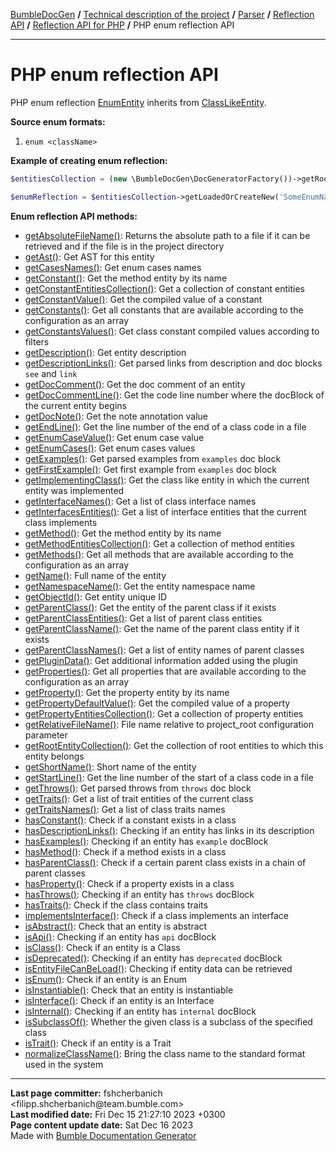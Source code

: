 <embed> <a href="/docs/README.md">BumbleDocGen</a> <b>/</b> <a href="/docs/tech/readme.md">Technical description of the project</a> <b>/</b> <a href="/docs/tech/2.parser/readme.md">Parser</a> <b>/</b> <a href="/docs/tech/2.parser/reflectionApi/readme.md">Reflection API</a> <b>/</b> <a href="/docs/tech/2.parser/reflectionApi/php/readme.md">Reflection API for PHP</a> <b>/</b> PHP enum reflection API<hr> </embed>

<embed> <h1>PHP enum reflection API</h1> </embed>

PHP enum reflection <a href="/docs/tech/2.parser/reflectionApi/php/classes/EnumEntity.md">EnumEntity</a> inherits from <a href="/docs/tech/2.parser/reflectionApi/php/classes/ClassLikeEntity_3.md">ClassLikeEntity</a>.

**Source enum formats:**

1) `enum <className>`

**Example of creating enum reflection:**

```php
$entitiesCollection = (new \BumbleDocGen\DocGeneratorFactory())->getRootEntityReflections($reflectionApiConfig);

$enumReflection = $entitiesCollection->getLoadedOrCreateNew('SomeEnumName'); // or get()
```

**Enum reflection API methods:**

- [getAbsoluteFileName()](/docs/tech/2.parser/reflectionApi/php/classes/EnumEntity.md#mgetabsolutefilename): Returns the absolute path to a file if it can be retrieved and if the file is in the project directory
- [getAst()](/docs/tech/2.parser/reflectionApi/php/classes/EnumEntity.md#mgetast): Get AST for this entity
- [getCasesNames()](/docs/tech/2.parser/reflectionApi/php/classes/EnumEntity.md#mgetcasesnames): Get enum cases names
- [getConstant()](/docs/tech/2.parser/reflectionApi/php/classes/EnumEntity.md#mgetconstant): Get the method entity by its name
- [getConstantEntitiesCollection()](/docs/tech/2.parser/reflectionApi/php/classes/EnumEntity.md#mgetconstantentitiescollection): Get a collection of constant entities
- [getConstantValue()](/docs/tech/2.parser/reflectionApi/php/classes/EnumEntity.md#mgetconstantvalue): Get the compiled value of a constant
- [getConstants()](/docs/tech/2.parser/reflectionApi/php/classes/EnumEntity.md#mgetconstants): Get all constants that are available according to the configuration as an array
- [getConstantsValues()](/docs/tech/2.parser/reflectionApi/php/classes/EnumEntity.md#mgetconstantsvalues): Get class constant compiled values according to filters
- [getDescription()](/docs/tech/2.parser/reflectionApi/php/classes/EnumEntity.md#mgetdescription): Get entity description
- [getDescriptionLinks()](/docs/tech/2.parser/reflectionApi/php/classes/EnumEntity.md#mgetdescriptionlinks): Get parsed links from description and doc blocks `see` and `link`
- [getDocComment()](/docs/tech/2.parser/reflectionApi/php/classes/EnumEntity.md#mgetdoccomment): Get the doc comment of an entity
- [getDocCommentLine()](/docs/tech/2.parser/reflectionApi/php/classes/EnumEntity.md#mgetdoccommentline): Get the code line number where the docBlock of the current entity begins
- [getDocNote()](/docs/tech/2.parser/reflectionApi/php/classes/EnumEntity.md#mgetdocnote): Get the note annotation value
- [getEndLine()](/docs/tech/2.parser/reflectionApi/php/classes/EnumEntity.md#mgetendline): Get the line number of the end of a class code in a file
- [getEnumCaseValue()](/docs/tech/2.parser/reflectionApi/php/classes/EnumEntity.md#mgetenumcasevalue): Get enum case value
- [getEnumCases()](/docs/tech/2.parser/reflectionApi/php/classes/EnumEntity.md#mgetenumcases): Get enum cases values
- [getExamples()](/docs/tech/2.parser/reflectionApi/php/classes/EnumEntity.md#mgetexamples): Get parsed examples from `examples` doc block
- [getFirstExample()](/docs/tech/2.parser/reflectionApi/php/classes/EnumEntity.md#mgetfirstexample): Get first example from `examples` doc block
- [getImplementingClass()](/docs/tech/2.parser/reflectionApi/php/classes/EnumEntity.md#mgetimplementingclass): Get the class like entity in which the current entity was implemented
- [getInterfaceNames()](/docs/tech/2.parser/reflectionApi/php/classes/EnumEntity.md#mgetinterfacenames): Get a list of class interface names
- [getInterfacesEntities()](/docs/tech/2.parser/reflectionApi/php/classes/EnumEntity.md#mgetinterfacesentities): Get a list of interface entities that the current class implements
- [getMethod()](/docs/tech/2.parser/reflectionApi/php/classes/EnumEntity.md#mgetmethod): Get the method entity by its name
- [getMethodEntitiesCollection()](/docs/tech/2.parser/reflectionApi/php/classes/EnumEntity.md#mgetmethodentitiescollection): Get a collection of method entities
- [getMethods()](/docs/tech/2.parser/reflectionApi/php/classes/EnumEntity.md#mgetmethods): Get all methods that are available according to the configuration as an array
- [getName()](/docs/tech/2.parser/reflectionApi/php/classes/EnumEntity.md#mgetname): Full name of the entity
- [getNamespaceName()](/docs/tech/2.parser/reflectionApi/php/classes/EnumEntity.md#mgetnamespacename): Get the entity namespace name
- [getObjectId()](/docs/tech/2.parser/reflectionApi/php/classes/EnumEntity.md#mgetobjectid): Get entity unique ID
- [getParentClass()](/docs/tech/2.parser/reflectionApi/php/classes/EnumEntity.md#mgetparentclass): Get the entity of the parent class if it exists
- [getParentClassEntities()](/docs/tech/2.parser/reflectionApi/php/classes/EnumEntity.md#mgetparentclassentities): Get a list of parent class entities
- [getParentClassName()](/docs/tech/2.parser/reflectionApi/php/classes/EnumEntity.md#mgetparentclassname): Get the name of the parent class entity if it exists
- [getParentClassNames()](/docs/tech/2.parser/reflectionApi/php/classes/EnumEntity.md#mgetparentclassnames): Get a list of entity names of parent classes
- [getPluginData()](/docs/tech/2.parser/reflectionApi/php/classes/EnumEntity.md#mgetplugindata): Get additional information added using the plugin
- [getProperties()](/docs/tech/2.parser/reflectionApi/php/classes/EnumEntity.md#mgetproperties): Get all properties that are available according to the configuration as an array
- [getProperty()](/docs/tech/2.parser/reflectionApi/php/classes/EnumEntity.md#mgetproperty): Get the property entity by its name
- [getPropertyDefaultValue()](/docs/tech/2.parser/reflectionApi/php/classes/EnumEntity.md#mgetpropertydefaultvalue): Get the compiled value of a property
- [getPropertyEntitiesCollection()](/docs/tech/2.parser/reflectionApi/php/classes/EnumEntity.md#mgetpropertyentitiescollection): Get a collection of property entities
- [getRelativeFileName()](/docs/tech/2.parser/reflectionApi/php/classes/EnumEntity.md#mgetrelativefilename): File name relative to project_root configuration parameter
- [getRootEntityCollection()](/docs/tech/2.parser/reflectionApi/php/classes/EnumEntity.md#mgetrootentitycollection): Get the collection of root entities to which this entity belongs
- [getShortName()](/docs/tech/2.parser/reflectionApi/php/classes/EnumEntity.md#mgetshortname): Short name of the entity
- [getStartLine()](/docs/tech/2.parser/reflectionApi/php/classes/EnumEntity.md#mgetstartline): Get the line number of the start of a class code in a file
- [getThrows()](/docs/tech/2.parser/reflectionApi/php/classes/EnumEntity.md#mgetthrows): Get parsed throws from `throws` doc block
- [getTraits()](/docs/tech/2.parser/reflectionApi/php/classes/EnumEntity.md#mgettraits): Get a list of trait entities of the current class
- [getTraitsNames()](/docs/tech/2.parser/reflectionApi/php/classes/EnumEntity.md#mgettraitsnames): Get a list of class traits names
- [hasConstant()](/docs/tech/2.parser/reflectionApi/php/classes/EnumEntity.md#mhasconstant): Check if a constant exists in a class
- [hasDescriptionLinks()](/docs/tech/2.parser/reflectionApi/php/classes/EnumEntity.md#mhasdescriptionlinks): Checking if an entity has links in its description
- [hasExamples()](/docs/tech/2.parser/reflectionApi/php/classes/EnumEntity.md#mhasexamples): Checking if an entity has `example` docBlock
- [hasMethod()](/docs/tech/2.parser/reflectionApi/php/classes/EnumEntity.md#mhasmethod): Check if a method exists in a class
- [hasParentClass()](/docs/tech/2.parser/reflectionApi/php/classes/EnumEntity.md#mhasparentclass): Check if a certain parent class exists in a chain of parent classes
- [hasProperty()](/docs/tech/2.parser/reflectionApi/php/classes/EnumEntity.md#mhasproperty): Check if a property exists in a class
- [hasThrows()](/docs/tech/2.parser/reflectionApi/php/classes/EnumEntity.md#mhasthrows): Checking if an entity has `throws` docBlock
- [hasTraits()](/docs/tech/2.parser/reflectionApi/php/classes/EnumEntity.md#mhastraits): Check if the class contains traits
- [implementsInterface()](/docs/tech/2.parser/reflectionApi/php/classes/EnumEntity.md#mimplementsinterface): Check if a class implements an interface
- [isAbstract()](/docs/tech/2.parser/reflectionApi/php/classes/EnumEntity.md#misabstract): Check that an entity is abstract
- [isApi()](/docs/tech/2.parser/reflectionApi/php/classes/EnumEntity.md#misapi): Checking if an entity has `api` docBlock
- [isClass()](/docs/tech/2.parser/reflectionApi/php/classes/EnumEntity.md#misclass): Check if an entity is a Class
- [isDeprecated()](/docs/tech/2.parser/reflectionApi/php/classes/EnumEntity.md#misdeprecated): Checking if an entity has `deprecated` docBlock
- [isEntityFileCanBeLoad()](/docs/tech/2.parser/reflectionApi/php/classes/EnumEntity.md#misentityfilecanbeload): Checking if entity data can be retrieved
- [isEnum()](/docs/tech/2.parser/reflectionApi/php/classes/EnumEntity.md#misenum): Check if an entity is an Enum
- [isInstantiable()](/docs/tech/2.parser/reflectionApi/php/classes/EnumEntity.md#misinstantiable): Check that an entity is instantiable
- [isInterface()](/docs/tech/2.parser/reflectionApi/php/classes/EnumEntity.md#misinterface): Check if an entity is an Interface
- [isInternal()](/docs/tech/2.parser/reflectionApi/php/classes/EnumEntity.md#misinternal): Checking if an entity has `internal` docBlock
- [isSubclassOf()](/docs/tech/2.parser/reflectionApi/php/classes/EnumEntity.md#missubclassof): Whether the given class is a subclass of the specified class
- [isTrait()](/docs/tech/2.parser/reflectionApi/php/classes/EnumEntity.md#mistrait): Check if an entity is a Trait
- [normalizeClassName()](/docs/tech/2.parser/reflectionApi/php/classes/EnumEntity.md#mnormalizeclassname): Bring the class name to the standard format used in the system

<div id='page_committer_info'>
<hr>
<b>Last page committer:</b> fshcherbanich &lt;filipp.shcherbanich@team.bumble.com&gt;<br><b>Last modified date:</b>   Fri Dec 15 21:27:10 2023 +0300<br><b>Page content update date:</b> Sat Dec 16 2023<br>Made with <a href='https://github.com/bumble-tech/bumble-doc-gen/blob/master/docs/README.md'>Bumble Documentation Generator</a></div>
